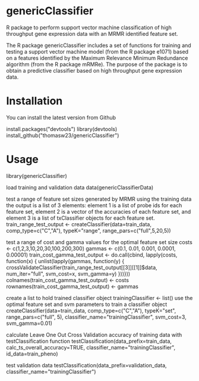 # genericClassifier
R package to perform support vector machine classification of high throughput gene expression data with an MRMR identified feature set.

The R package genericClassifier includes a set of functions for training and testing a support vector machine model (from the R package e1071) based on a features identified by the Maximum Relevance Minimum Redundance algorithm  (from the R package mRMRe). The purpose of the package is to obtain a predictive classifier based on high throughput gene expression data.

# Installation

You can install the latest version from Github

install.packages("devtools")
library(devtools)
install_github("thomasw23/genericClassifier") 

# Usage

library(genericClassifier)

load training and validation data
data(genericClassifierData)

test a range of feature set sizes generated by MRMR using the training data
the output is a list of 3 elements: element 1 is a list of probe ids for each 
feature set, element 2 is a vector of the accuracies of each feature set, and 
element 3 is a list of txClassifier objects for each feature set.
train_range_test_output <- createClassifier(data=train_data, comp_type=c("C","A"), 
					    typeK="range", range_pars=c("full",5,20,5))

test a range of cost and gamma values for the optimal feature set size
costs <- c(1,2,3,10,20,30,100,200,300)
gammas <- c(0.1, 0.01, 0.001, 0.0001, 0.00001)
train_cost_gamma_test_output <- do.call(cbind, lapply(costs, function(x) {
	unlist(lapply(gammas, function(y) {
		crossValidateClassifier(train_range_test_output[[3]][[1]]$data, 
					num_iter="full", svm_cost=x, svm_gamma=y) 
}))}))
colnames(train_cost_gamma_test_output) <- costs
rownames(train_cost_gamma_test_output) <- gammas
 
create a list to hold trained classifier object
trainingClassifier <- list()
use the optimal feature set and svm parameters to train a classifier object
createClassifier(data=train_data, comp_type=c("C","A"), typeK="set", range_pars=c("full", 5), 
		classifier_name="trainingClassifier", svm_cost=3, svm_gamma=0.01)

calculate Leave One Out Cross Validation accuracy of training data with testClassification function
testClassification(data_prefix=train_data, calc_ts_overall_accuracy=TRUE,
		   classifier_name="trainingClassifier", id_data=train_pheno)

test validation data
testClassification(data_prefix=validation_data, classifier_name="trainingClassifier")		
